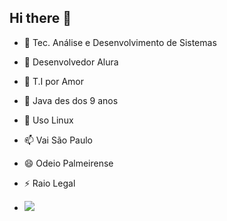 ## Hi there 👋

- 🔭 Tec. Análise e Desenvolvimento de Sistemas
- 🌱 Desenvolvedor Alura
- 👯 T.I por Amor
- 🤔 Java des dos 9 anos
- 💬 Uso Linux
- 📫 Vai São Paulo
- 😄 Odeio Palmeirense
- ⚡ Raio Legal

- ![](https://www.rainforest-alliance.org/wp-content/uploads/2021/06/capybara-square-1.jpg.optimal.jpg)

